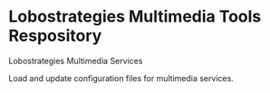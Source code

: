 # Lobostrategies Multimedia Tools Respository
Lobostrategies Multimedia Services

Load and update configuration files for multimedia services.

